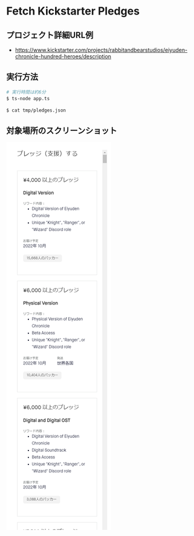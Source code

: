# Fetch Kickstarter Pledges

## プロジェクト詳細URL例
- https://www.kickstarter.com/projects/rabbitandbearstudios/eiyuden-chronicle-hundred-heroes/description

## 実行方法

```bash
# 実行時間は約6分
$ ts-node app.ts
```

```bash
$ cat tmp/pledges.json
```

## 対象場所のスクリーンショット

![プレッジリスト](/pledges.png)

